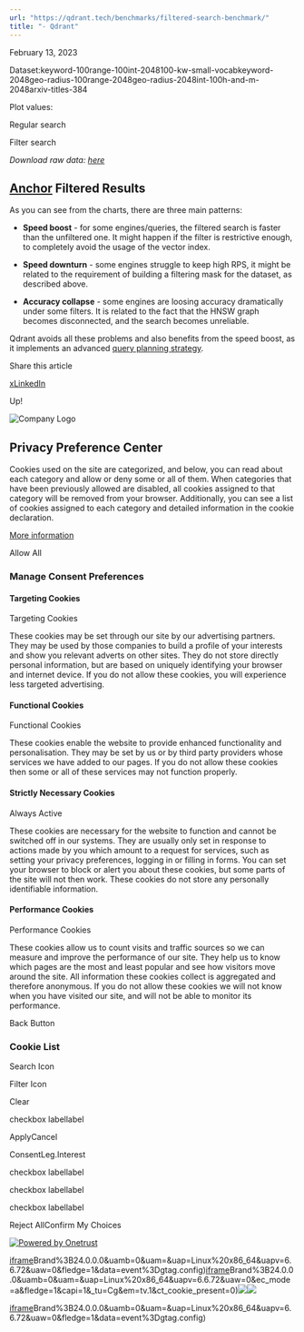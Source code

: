 ```yaml
---
url: "https://qdrant.tech/benchmarks/filtered-search-benchmark/"
title: "- Qdrant"
---
```


February 13, 2023

Dataset:keyword-100range-100int-2048100-kw-small-vocabkeyword-2048geo-radius-100range-2048geo-radius-2048int-100h-and-m-2048arxiv-titles-384

Plot values:

Regular search

Filter search

_Download raw data: [here](https://qdrant.tech/benchmarks/filter-result-2023-02-03.json)_

## [Anchor](https://qdrant.tech/benchmarks/filtered-search-benchmark/\#filtered-results) Filtered Results

As you can see from the charts, there are three main patterns:

- **Speed boost** \- for some engines/queries, the filtered search is faster than the unfiltered one. It might happen if the filter is restrictive enough, to completely avoid the usage of the vector index.

- **Speed downturn** \- some engines struggle to keep high RPS, it might be related to the requirement of building a filtering mask for the dataset, as described above.

- **Accuracy collapse** \- some engines are loosing accuracy dramatically under some filters. It is related to the fact that the HNSW graph becomes disconnected, and the search becomes unreliable.


Qdrant avoids all these problems and also benefits from the speed boost, as it implements an advanced [query planning strategy](https://qdrant.tech/documentation/search/#query-planning).

Share this article

[x](https://twitter.com/intent/tweet?url=https%3A%2F%2Fqdrant.tech%2Fbenchmarks%2Ffiltered-search-benchmark%2F&text= "x")[LinkedIn](https://www.linkedin.com/sharing/share-offsite/?url=https%3A%2F%2Fqdrant.tech%2Fbenchmarks%2Ffiltered-search-benchmark%2F "LinkedIn")

Up!

![Company Logo](https://cdn.cookielaw.org/logos/static/ot_company_logo.png)

## Privacy Preference Center

Cookies used on the site are categorized, and below, you can read about each category and allow or deny some or all of them. When categories that have been previously allowed are disabled, all cookies assigned to that category will be removed from your browser.
Additionally, you can see a list of cookies assigned to each category and detailed information in the cookie declaration.


[More information](https://qdrant.tech/legal/privacy-policy/#cookies-and-web-beacons)

Allow All

### Manage Consent Preferences

#### Targeting Cookies

Targeting Cookies

These cookies may be set through our site by our advertising partners. They may be used by those companies to build a profile of your interests and show you relevant adverts on other sites. They do not store directly personal information, but are based on uniquely identifying your browser and internet device. If you do not allow these cookies, you will experience less targeted advertising.

#### Functional Cookies

Functional Cookies

These cookies enable the website to provide enhanced functionality and personalisation. They may be set by us or by third party providers whose services we have added to our pages. If you do not allow these cookies then some or all of these services may not function properly.

#### Strictly Necessary Cookies

Always Active

These cookies are necessary for the website to function and cannot be switched off in our systems. They are usually only set in response to actions made by you which amount to a request for services, such as setting your privacy preferences, logging in or filling in forms. You can set your browser to block or alert you about these cookies, but some parts of the site will not then work. These cookies do not store any personally identifiable information.

#### Performance Cookies

Performance Cookies

These cookies allow us to count visits and traffic sources so we can measure and improve the performance of our site. They help us to know which pages are the most and least popular and see how visitors move around the site. All information these cookies collect is aggregated and therefore anonymous. If you do not allow these cookies we will not know when you have visited our site, and will not be able to monitor its performance.

Back Button

### Cookie List

Search Icon

Filter Icon

Clear

checkbox labellabel

ApplyCancel

ConsentLeg.Interest

checkbox labellabel

checkbox labellabel

checkbox labellabel

Reject AllConfirm My Choices

[![Powered by Onetrust](https://cdn.cookielaw.org/logos/static/powered_by_logo.svg)](https://www.onetrust.com/products/cookie-consent/)

[iframe](https://td.doubleclick.net/td/rul/10862264272?random=1748574522807&cv=11&fst=1748574522807&fmt=3&bg=ffffff&guid=ON&async=1&gtm=45be55s2v9117590405z8898302740za200zb898302740&gcd=13l3l3l3l1l1&dma=0&tag_exp=101509157~103116026~103130498~103130500~103200004~103233427~103252644~103252646~103351869~103351871~104481633~104481635~104559073~104559075&ptag_exp=101509157~103116026~103130498~103130500~103200004~103233427~103252644~103252646~103351866~103351868~104481633~104481635~104559073~104559075&u_w=1280&u_h=1024&url=https%3A%2F%2Fqdrant.tech%2Fbenchmarks%2Ffiltered-search-benchmark%2F&_ng=1&hn=www.googleadservices.com&frm=0&tiba=-%20Qdrant&npa=0&pscdl=noapi&auid=151333807.1748574523&uaa=x86&uab=64&uafvl=Google%2520Chrome%3B137.0.7151.55%7CChromium%3B137.0.7151.55%7CNot%252FA)Brand%3B24.0.0.0&uamb=0&uam=&uap=Linux%20x86_64&uapv=6.6.72&uaw=0&fledge=1&data=event%3Dgtag.config)[iframe](https://td.doubleclick.net/td/rul/10862264272?random=1748574522781&cv=11&fst=1748574522781&fmt=3&bg=ffffff&guid=ON&async=1&gcl_ctr=1&gtm=45be55s2v9117590405z8898302740za200zb898302740&gcd=13l3l3l3l1l1&dma=0&tag_exp=101509157~103116026~103130498~103130500~103200004~103233427~103252644~103252646~103351869~103351871~104481633~104481635~104559073~104559075&ptag_exp=101509157~103116026~103130498~103130500~103200004~103233427~103252644~103252646~103351866~103351868~104481633~104481635~104559073~104559075&u_w=1280&u_h=1024&url=https%3A%2F%2Fqdrant.tech%2Fbenchmarks%2Ffiltered-search-benchmark%2F&_ng=1&label=_FJrCMev-7EDEND_w7so&hn=www.googleadservices.com&frm=0&tiba=-%20Qdrant&value=0&bttype=purchase&npa=0&pscdl=noapi&auid=151333807.1748574523&uaa=x86&uab=64&uafvl=Google%2520Chrome%3B137.0.7151.55%7CChromium%3B137.0.7151.55%7CNot%252FA)Brand%3B24.0.0.0&uamb=0&uam=&uap=Linux%20x86_64&uapv=6.6.72&uaw=0&ec_mode=a&fledge=1&capi=1&_tu=Cg&em=tv.1&ct_cookie_present=0)![](https://t.co/1/i/adsct?bci=4&dv=America%2FAdak%26en-US%2Cen%26Google%20Inc.%26Linux%20x86_64%26255%261280%261024%264%2624%261280%261024%260%26na&eci=3&event=%7B%7D&event_id=9102ee08-5549-44f0-b242-66fa93a4b0bd&integration=advertiser&p_id=Twitter&p_user_id=0&pl_id=350f8a64-1483-4b0e-956e-025f1db2971f&tw_document_href=https%3A%2F%2Fqdrant.tech%2Fbenchmarks%2Ffiltered-search-benchmark%2F&tw_iframe_status=0&txn_id=o81g6&type=javascript&version=2.3.33)![](https://analytics.twitter.com/1/i/adsct?bci=4&dv=America%2FAdak%26en-US%2Cen%26Google%20Inc.%26Linux%20x86_64%26255%261280%261024%264%2624%261280%261024%260%26na&eci=3&event=%7B%7D&event_id=9102ee08-5549-44f0-b242-66fa93a4b0bd&integration=advertiser&p_id=Twitter&p_user_id=0&pl_id=350f8a64-1483-4b0e-956e-025f1db2971f&tw_document_href=https%3A%2F%2Fqdrant.tech%2Fbenchmarks%2Ffiltered-search-benchmark%2F&tw_iframe_status=0&txn_id=o81g6&type=javascript&version=2.3.33)

[iframe](https://td.doubleclick.net/td/rul/10862264272?random=1748574523807&cv=11&fst=1748574523807&fmt=3&bg=ffffff&guid=ON&async=1&gtm=45be55s2v9117590405za200zb898302740&gcd=13l3l3l3l1l1&dma=0&tag_exp=101509157~103116026~103130498~103130500~103200004~103233427~103252644~103252646~103351869~103351871~104481633~104481635~104559073~104559075&ptag_exp=101509157~103116026~103130498~103130500~103200004~103233427~103252644~103252646~103351866~103351868~104481633~104481635~104559073~104559075&u_w=1280&u_h=1024&url=https%3A%2F%2Fqdrant.tech%2Fbenchmarks%2Ffiltered-search-benchmark%2F&_ng=1&hn=www.googleadservices.com&frm=0&tiba=-%20Qdrant&did=dZTQ1Zm&gdid=dZTQ1Zm&npa=0&pscdl=noapi&auid=151333807.1748574523&uaa=x86&uab=64&uafvl=Google%2520Chrome%3B137.0.7151.55%7CChromium%3B137.0.7151.55%7CNot%252FA)Brand%3B24.0.0.0&uamb=0&uam=&uap=Linux%20x86_64&uapv=6.6.72&uaw=0&fledge=1&data=event%3Dgtag.config)